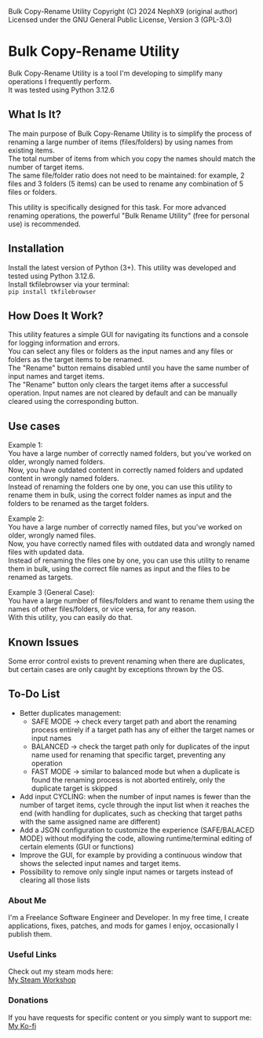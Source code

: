 Bulk Copy-Rename Utility   Copyright (C)   2024   NephX9 (original author)   
Licensed under the GNU General Public License, Version 3 (GPL-3.0)

# Bulk Copy-Rename Utility
Bulk Copy-Rename Utility is a tool I'm developing to simplify many operations I frequently perform.   
It was tested using Python 3.12.6

## What Is It?
The main purpose of Bulk Copy-Rename Utility is to simplify the process of renaming a large number of items (files/folders) by using names from existing items.   
The total number of items from which you copy the names should match the number of target items.   
The same file/folder ratio does not need to be maintained: for example, 2 files and 3 folders (5 items) can be used to rename any combination of 5 files or folders.   

This utility is specifically designed for this task. For more advanced renaming operations, the powerful "Bulk Rename Utility" (free for personal use) is recommended.

## Installation
Install the latest version of Python (3+). This utility was developed and tested using Python 3.12.6.   
Install tkfilebrowser via your terminal:   
```pip install tkfilebrowser```

## How Does It Work?
This utility features a simple GUI for navigating its functions and a console for logging information and errors.   
You can select any files or folders as the input names and any files or folders as the target items to be renamed.   
The "Rename" button remains disabled until you have the same number of input names and target items.   
The "Rename" button only clears the target items after a successful operation. Input names are not cleared by default and can be manually cleared using the corresponding button.

## Use cases
Example 1:   
You have a large number of correctly named folders, but you've worked on older, wrongly named folders.   
Now, you have outdated content in correctly named folders and updated content in wrongly named folders.   
Instead of renaming the folders one by one, you can use this utility to rename them in bulk, using the correct folder names as input and the folders to be renamed as the target folders.

Example 2:   
You have a large number of correctly named files, but you've worked on older, wrongly named files.   
Now, you have correctly named files with outdated data and wrongly named files with updated data.   
Instead of renaming the files one by one, you can use this utility to rename them in bulk, using the correct file names as input and the files to be renamed as targets.

Example 3 (General Case):   
You have a large number of files/folders and want to rename them using the names of other files/folders, or vice versa, for any reason.   
With this utility, you can easily do that.

## Known Issues
Some error control exists to prevent renaming when there are duplicates, but certain cases are only caught by exceptions thrown by the OS.

## To-Do List
- Better duplicates management: 
  - SAFE MODE -> check every target path and abort the renaming process entirely if a target path has any of either the target names or input names
  - BALANCED -> check the target path only for duplicates of the input name used for renaming that specific target, preventing any operation
  - FAST MODE -> similar to balanced mode but when a duplicate is found the renaming process is not aborted entirely, only the duplicate target is skipped
- Add input CYCLING:  when the number of input names is fewer than the number of target items, cycle through the input list when it reaches the end (with handling for duplicates, such as checking that target paths with the same assigned name are different)
- Add a JSON configuration to customize the experience (SAFE/BALACED MODE) without modifying the code, allowing runtime/terminal editing of certain elements (GUI or functions)
- Improve the GUI, for example by providing a continuous window that shows the selected input names and target items.
- Possibility to remove only single input names or targets instead of clearing all those lists

### About Me
I'm a Freelance Software Engineer and Developer.
In my free time, I create applications, fixes, patches, and mods for games I enjoy, occasionally I publish them.

### Useful Links
Check out my steam mods here:   
[My Steam Workshop](https://steamcommunity.com/profiles/76561198004659076/myworkshopfiles)

### Donations
If you have requests for specific content or you simply want to support me:   
[My Ko-fi](https://ko-fi.com/nephi90)
